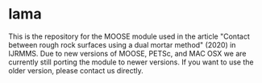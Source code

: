 lama
=====

This is the repository for the MOOSE module used in the article "Contact between rough rock surfaces using a dual mortar method" (2020) in IJRMMS. Due to new versions of MOOSE, PETSc, and MAC OSX we are currently still porting the module to newer versions. If you want to use the older version, please contact us directly.
